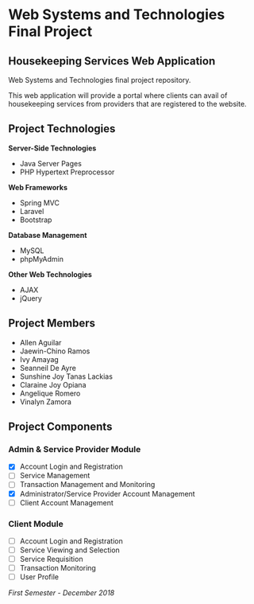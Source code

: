 # Web Systems and Technologies Final Project
## Housekeeping Services Web Application
Web Systems and Technologies final project repository.

This web application will provide a portal where clients can avail of housekeeping services from providers that are registered to the website.

## Project Technologies
**Server-Side Technologies**
- Java Server Pages
- PHP Hypertext Preprocessor

**Web Frameworks**
- Spring MVC
- Laravel
- Bootstrap

**Database Management**
- MySQL
- phpMyAdmin

**Other Web Technologies**
- AJAX
- jQuery

## Project Members
* Allen Aguilar
* Jaewin-Chino Ramos
* Ivy Amayag
* Seanneil De Ayre
* Sunshine Joy Tanas Lackias
* Claraine Joy Opiana
* Angelique Romero
* Vinalyn Zamora

## Project Components
### Admin & Service Provider Module
- [X] Account Login and Registration
- [ ] Service Management
- [ ] Transaction Management and Monitoring
- [X] Administrator/Service Provider Account Management
- [ ] Client Account Management
### Client Module
- [ ] Account Login and Registration
- [ ] Service Viewing and Selection
- [ ] Service Requisition
- [ ] Transaction Monitoring
- [ ] User Profile

*First Semester - December 2018*

